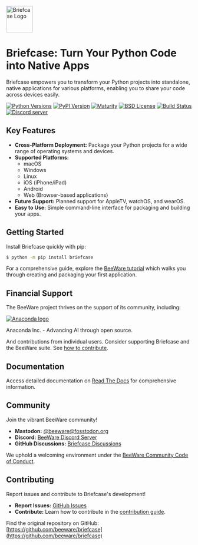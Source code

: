 [<img src="https://beeware.org/project/briefcase/briefcase.png" width="72" alt="Briefcase Logo" />](https://beeware.org/briefcase)

# Briefcase: Turn Your Python Code into Native Apps

Briefcase empowers you to transform your Python projects into standalone, native applications for various platforms, enabling you to share your code across devices easily.

[![Python Versions](https://img.shields.io/pypi/pyversions/briefcase.svg)](https://pypi.python.org/pypi/briefcase)
[![PyPI Version](https://img.shields.io/pypi/v/briefcase.svg)](https://pypi.python.org/pypi/briefcase)
[![Maturity](https://img.shields.io/pypi/status/briefcase.svg)](https://pypi.python.org/pypi/briefcase)
[![BSD License](https://img.shields.io/pypi/l/briefcase.svg)](https://github.com/beeware/briefcase/blob/main/LICENSE)
[![Build Status](https://github.com/beeware/briefcase/workflows/CI/badge.svg?branch=main)](https://github.com/beeware/briefcase/actions)
[![Discord server](https://img.shields.io/discord/836455665257021440?label=Discord%20Chat&logo=discord&style=plastic)](https://beeware.org/bee/chat/)

## Key Features

*   **Cross-Platform Deployment:** Package your Python projects for a wide range of operating systems and devices.
*   **Supported Platforms:**
    *   macOS
    *   Windows
    *   Linux
    *   iOS (iPhone/iPad)
    *   Android
    *   Web (Browser-based applications)
*   **Future Support:**  Planned support for AppleTV, watchOS, and wearOS.
*   **Easy to Use:**  Simple command-line interface for packaging and building your apps.

## Getting Started

Install Briefcase quickly with pip:

```bash
$ python -m pip install briefcase
```

For a comprehensive guide, explore the [BeeWare tutorial](https://docs.beeware.org) which walks you through creating and packaging your first application.

## Financial Support

The BeeWare project thrives on the support of its community, including:

[![Anaconda logo](https://beeware.org/community/members/anaconda/anaconda-large.png)](https://anaconda.com/)

Anaconda Inc. - Advancing AI through open source.

And contributions from individual users. Consider supporting Briefcase and the BeeWare suite. See [how to contribute](https://beeware.org/community/members/).

## Documentation

Access detailed documentation on [Read The Docs](https://briefcase.readthedocs.io) for comprehensive information.

## Community

Join the vibrant BeeWare community!

*   **Mastodon:** [@beeware@fosstodon.org](https://fosstodon.org/@beeware)
*   **Discord:** [BeeWare Discord Server](https://beeware.org/bee/chat/)
*   **GitHub Discussions:** [Briefcase Discussions](https://github.com/beeware/briefcase/discussions)

We uphold a welcoming environment under the [BeeWare Community Code of Conduct](https://beeware.org/community/behavior/).

## Contributing

Report issues and contribute to Briefcase's development!

*   **Report Issues:** [GitHub Issues](https://github.com/beeware/briefcase/issues)
*   **Contribute:** Learn how to contribute in the [contribution guide](https://briefcase.readthedocs.io/en/latest/how_to/contribute/index.html).

Find the original repository on GitHub: [https://github.com/beeware/briefcase](https://github.com/beeware/briefcase)